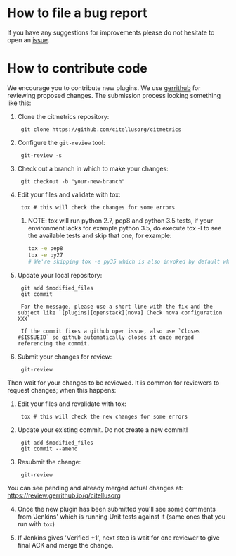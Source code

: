 # How to file a bug report

If you have any suggestions for improvements please do not hesitate to
open an [issue](https://github.com/citellusorg/citmetrics/issues/new).

# How to contribute code

We encourage you to contribute new plugins.  We use [gerrithub][] for
reviewing proposed changes.  The submission process looking something
like this:

[gerrithub]: https://gerrithub.io/

1. Clone the citmetrics repository:

        git clone https://github.com/citellusorg/citmetrics

2. Configure the `git-review` tool:

        git-review -s

3. Check out a branch in which to make your changes:

        git checkout -b "your-new-branch"

4. Edit your files and validate with tox:

        tox # this will check the changes for some errors

    1. NOTE: tox will run python 2.7, pep8 and python 3.5 tests, if your environment lacks for example python 3.5, do execute tox -l to see the available tests and skip that one, for example:

        ~~~sh
        tox -e pep8
        tox -e py27
        # We're skipping tox -e py35 which is also invoked by default when tox is executed without arguments.
        ~~~

5. Update your local repository:

        git add $modified_files
        git commit

        For the message, please use a short line with the fix and the subject like `[plugins][openstack][nova] Check nova configuration XXX`

        If the commit fixes a github open issue, also use `Closes #$ISSUEID` so github automatically closes it once merged referencing the commit.

6. Submit your changes for review:

        git-review

Then wait for your changes to be reviewed.  It is common for reviewers
to request changes; when this happens:

1. Edit your files and revalidate with tox:

        tox # this will check the new changes for some errors

2. Update your existing commit. Do not create a new commit!

        git add $modified_files
        git commit --amend

3. Resubmit the change:

        git-review

You can see pending and already merged actual changes at: <https://review.gerrithub.io/q/citellusorg>

4. Once the new plugin has been submitted you'll see some comments from 'Jenkins' which is running Unit tests against it (same ones that you run with `tox`)

5. If Jenkins gives 'Verified +1', next step is wait for one reviewer to give final ACK and merge the change.
